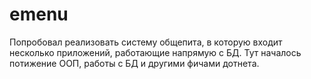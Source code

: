 # emenu
Попробовал реализовать систему общепита, в которую входит несколько приложений, работающие напрямую с БД.
Тут началось потижение ООП, работы с БД и другими фичами дотнета.
